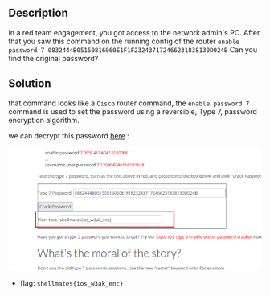 ## Description

In a red team engagement, you got access to the network admin's PC. After that you saw this command on the running config of the router `enable password 7 0832444B05150816060E1F1F232437172466231838130D024B`
Can you find the original password?

## Solution

that command looks like a `Cisco` router command, the `enable password 7` command is used to set the password using a reversible, Type 7, password encryption algorithm.

we can decrypt this password [here](https://www.ifm.net.nz/cookbooks/passwordcracker.html) :

![flag](images/flag.png)

- flag: `shellmates{ios_w3ak_enc}`
